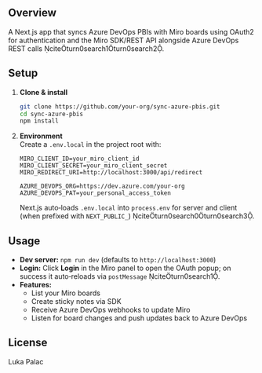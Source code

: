 ## Overview  
A Next.js app that syncs Azure DevOps PBIs with Miro boards using OAuth2 for authentication and the Miro SDK/REST API alongside Azure DevOps REST calls citeturn0search1turn0search2.

## Setup  
1. **Clone & install**  
   ```bash
   git clone https://github.com/your‑org/sync-azure-pbis.git
   cd sync-azure-pbis
   npm install
   ```  
2. **Environment**  
   Create a `.env.local` in the project root with:  
   ```env
   MIRO_CLIENT_ID=your_miro_client_id
   MIRO_CLIENT_SECRET=your_miro_client_secret
   MIRO_REDIRECT_URI=http://localhost:3000/api/redirect

   AZURE_DEVOPS_ORG=https://dev.azure.com/your-org
   AZURE_DEVOPS_PAT=your_personal_access_token
   ```  
   Next.js auto‑loads `.env.local` into `process.env` for server and client (when prefixed with `NEXT_PUBLIC_`) citeturn0search0turn0search3.

## Usage  
- **Dev server:** `npm run dev` (defaults to `http://localhost:3000`)  
- **Login:** Click **Login** in the Miro panel to open the OAuth popup; on success it auto‑reloads via `postMessage` citeturn0search1.  
- **Features:**  
  - List your Miro boards  
  - Create sticky notes via SDK  
  - Receive Azure DevOps webhooks to update Miro  
  - Listen for board changes and push updates back to Azure DevOps  

## License  
Luka Palac

